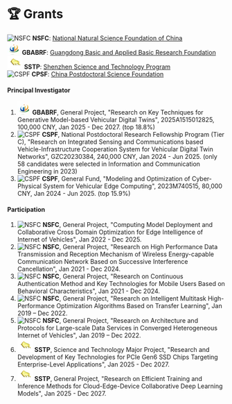 # 🏆 Grants

<img src="images/grants_nsfc.webp" alt="NSFC"> **NSFC**: <a href="https://www.nsfc.gov.cn" class="no-underline">National Natural Science Foundation of China</a>  
<img src="images/grants_gd.webp" alt="GBABRF"> **GBABRF**: <a href="https://pro.gdstc.gd.gov.cn/egrantweb/" class="no-underline">Guangdong Basic and Applied Basic Research Foundation</a>     
<img src="images/grants_sz.webp" alt="SSTP"> **SSTP**: <a href="https://sticapply.sz.gov.cn/" class="no-underline">Shenzhen Science and Technology Program</a>     
<img src="images/grants_cpsf.webp" alt="CSPF"> **CPSF**: <a href="https://www.chinapostdoctor.org.cn/bshjjh" class="no-underline">China Postdoctoral Science Foundation</a>

#### Principal Investigator

1. <img src="images/grants_gd.webp" alt="GBABRF"> **GBABRF**, General Project, "Research on Key Techniques for Generative Model-based Vehicular Digital Twins", 2025A1515012825, 100,000 CNY, Jan 2025 - Dec 2027. (top 18.8%) 
2. <img src="images/grants_cpsf.webp" alt="CSPF"> **CSPF**, National Postdoctoral Research Fellowship Program (Tier C), "Research on Integrated Sensing and Communications based Vehicle-Infrastructure Cooperation System for Vehicular Digital Twin Networks", GZC20230384, 240,000 CNY, Jan 2024 - Jun 2025. (only 58 candidates were selected in Information and Communication Engineering in 2023) 
3. <img src="images/grants_cpsf.webp" alt="CSPF"> **CSPF**, General Fund, "Modeling and Optimization of Cyber-Physical System for Vehicular Edge Computing", 2023M740515, 80,000 CNY, Jan 2024 - Jun 2025. (top 15.9%)

#### Participation

1. <img src="images/grants_nsfc.webp" alt="NSFC"> **NSFC**, General Project, "Computing Model Deployment and Collaborative Cross Domain Optimization for Edge Intelligence of Internet of Vehicles", Jan 2022 - Dec 2025.
2. <img src="images/grants_nsfc.webp" alt="NSFC"> **NSFC**, General Project, "Research on High Performance Data Transmission and Reception Mechanism of Wireless Energy-capable Communication Network Based on Successive Interference Cancellation", Jan 2021 - Dec 2024.
3. <img src="images/grants_nsfc.webp" alt="NSFC"> **NSFC**, General Project, "Research on Continuous Authentication Method and Key Technologies for Mobile Users Based on Behavioral Characteristics", Jan 2021 - Dec 2024.
4. <img src="images/grants_nsfc.webp" alt="NSFC"> **NSFC**, General Project, "Research on Intelligent Multitask High-Performance Optimization Algorithms Based on Transfer Learning", Jan 2019 – Dec 2022.
5. <img src="images/grants_nsfc.webp" alt="NSFC"> **NSFC**, General Project, "Research on Architecture and Protocols for Large-scale Data Services in Converged Heterogeneous Internet of Vehicles", Jan 2019 – Dec 2022.
6. <img src="images/grants_sz.webp" alt="SSTP"> **SSTP**, Science and Technology Major Project, "Research and Development of Key Technologies for PCIe Gen6 SSD Chips Targeting Enterprise-Level Applications", Jan 2025 - Dec 2027.
7. <img src="images/grants_sz.webp" alt="SSTP"> **SSTP**, General Project, "Research on Efficient Training and Inference Methods for Cloud-Edge-Device Collaborative Deep Learning Models", Jan 2025 - Dec 2027.
